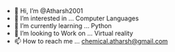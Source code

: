 - 👋 Hi, I’m @Atharsh2001
- 👀 I’m interested in ... Computer Languages
- 🌱 I’m currently learning ... Python
- 💞️ I’m looking to Work on ... Virtual reality
- 📫 How to reach me ... chemical.atharsh@gmail.com

<!---
Atharsh2001/Atharsh2001 is a ✨ special ✨ repository because its `README.md` (this file) appears on your GitHub profile.
You can click the Preview link to take a look at your changes.
--->
